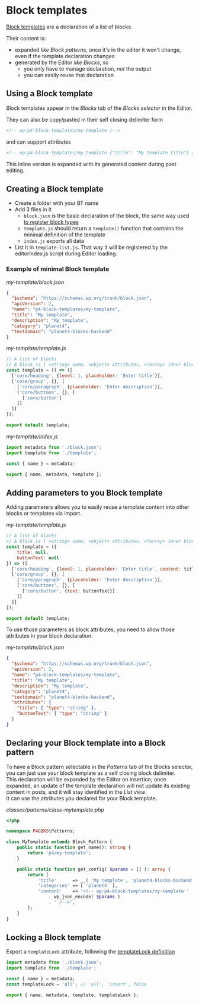 # Block templates

[Block templates](https://developer.wordpress.org/block-editor/reference-guides/block-api/block-templates/) are a declaration of a list of blocks.

Their content is:
- expanded _like Block patterns_, once it's in the editor it won't change, even if the template declaration changes
- generated by the Editor _like Blocks_, so
  - you only have to manage declaration, _not_ the output
  - you can easily reuse that declaration

## Using a Block template

Block templates appear in the _Blocks_ tab of the _Blocks selector_ in the Editor.  

They can also be copy/pasted in their self closing delimiter form
```html
<!-- wp:p4-block-templates/my-template /-->
```
and can support attributes
```html
<!-- wp:p4-block-templates/my-template {"title": "My template title"} /-->
```
This inline version is expanded with its generated content during post editing.

## Creating a Block template

- Create a folder with your BT name
- Add 3 files in it
  - `block.json` is the basic declaration of the block, the same way used [to register block types](https://developer.wordpress.org/block-editor/reference-guides/block-api/block-metadata/)
  - `template.js` should return a `template()` function that contains the minimal definition of the template
  - `index.js` exports all data
- List it in `template-list.js`. That way it will be registered by the editorIndex.js script during Editor loading.

### Example of minimal Block template

_my-template/block.json_
```json
{
  "$schema": "https://schemas.wp.org/trunk/block.json",
  "apiVersion": 2,
  "name": "p4-block-templates/my-template",
  "title": "My template",
  "description": "My template",
  "category": "planet4",
  "textdomain": "planet4-blocks-backend"
}
```

_my-template/template.js_
```js
// A list of blocks
// A block is [ <string> name, <object> attributes, <?array> inner blocks ] ]
const template = () => ([
  ['core/heading', {level: 1, placeholder: 'Enter title'}],
  ['core/group', {}, [
    ['core/paragraph', {placeholder: 'Enter description'}],
    ['core/buttons', {}, [
      ['core/button']
    ]]
  ]]
]);

export default template;
```

_my-template/index.js_
```js
import metadata from './block.json';
import template from './template';

const { name } = metadata;

export { name, metadata, template };
```

## Adding parameters to you Block template

Adding parameters allows you to easily reuse a template content into other blocks or templates via import.

_my-template/template.js_
```js
// A list of blocks
// A block is [ <string> name, <object> attributes, <?array> inner blocks ] ]
const template = ({
    title: null,
    buttonText: null
}) => ([
  ['core/heading', {level: 1, placeholder: 'Enter title', content: title}],
  ['core/group', {}, [
    ['core/paragraph', {placeholder: 'Enter description'}],
    ['core/buttons', {}, [
      ['core/button', {text: buttonText}]
    ]]
  ]]
]);

export default template;
```

To use those parameters as block attributes, you need to allow those attributes in your block declaration.

_my-template/block.json_
```json
{
  "$schema": "https://schemas.wp.org/trunk/block.json",
  "apiVersion": 2,
  "name": "p4-block-templates/my-template",
  "title": "My template",
  "description": "My template",
  "category": "planet4",
  "textdomain": "planet4-blocks-backend",
  "attributes": {
    "title": { "type": "string" },
    "buttonText": { "type": "string" }
  }
}
```

## Declaring your Block template into a Block pattern

To have a Block pattern selectable in the _Patterns_ tab of the Blocks selector, you can just use your block template as a self closing block delimiter.  
This declaration will be expanded by the Editor on insertion; once expanded, an update of the template declaration will not update its existing content in posts, and it will stay identified in the _List view_.  
It can use the attributes you declared for your Block template.

_classes/patterns/class-mytemplate.php_
```php
<?php

namespace P4GBKS\Patterns;

class MyTemplate extends Block_Pattern {
    public static function get_name(): string {
        return 'p4/my-template';
    }

    public static function get_config( $params = [] ): array {
        return [
            'title'      => __( 'My template', 'planet4-blocks-backend' ),
            'categories' => [ 'planet4' ],
            'content'    => '<!-- wp:p4-block-templates/my-template '
                . wp_json_encode( $params )
                . ' /-->',
        ];
    }
}

```

## Locking a Block template

Export a `templateLock` attribute, following the [templateLock definition](https://developer.wordpress.org/block-editor/reference-guides/block-api/block-templates/#locking)

```js
import metadata from './block.json';
import template from './template';

const { name } = metadata;
const templateLock = 'all'; // 'all', 'insert', false

export { name, metadata, template, templateLock };
```
